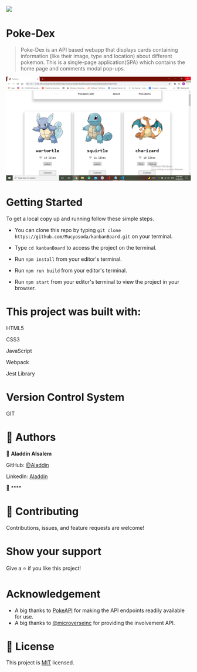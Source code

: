 ![](https://img.shields.io/badge/Microverse-blueviolet)

# Poke-Dex

> Poke-Dex is an API based webapp that displays cards containing information (like their image, type and location) about different pokemon. This is a single-page application(SPA) which contains the home page and comments modal pop-ups.





![Image of the desktop view](./screenshot.png)



# Getting Started

To get a local copy up and running follow these simple steps.

- You can clone this repo by typing `git clone https://github.com/Mucyosoda/kanbanBoard.git` on your terminal.

- Type `cd kanbanBoard` to access the project on the terminal.
  
- Run `npm install` from your editor's terminal.

- Run `npm run build` from your editor's terminal.

- Run `npm start` from your editor's terminal to view the project in your browser.



# This project was built with:

HTML5

CSS3

JavaScript

Webpack

Jest Library
# Version Control System

GIT

# 👤 Authors

👤 **Aladdin Alsalem**

GitHub: [@Aladdin](https://github.com/AlaaAlsalem)

LinkedIn: [Aladdin](https://www.linkedin.com/in/aladdin-alsalem-5a68ba1a0/)

👤 ****

# 🤝 Contributing

Contributions, issues, and feature requests are welcome!

# Show your support

Give a ⭐️ if you like this project!

# Acknowledgement

- A big thanks to [PokeAPI](https://pokeapi.co/) for making the API endpoints readily available for use.
- A big thanks to [@microverseinc](https://github.com/microverseinc) for providing the involvement API.

# 📝 License

This project is [MIT](LICENSE) licensed.
